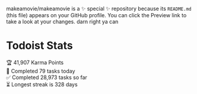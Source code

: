 makeamovie/makeamovie is a ✨ special ✨ repository because its `README.md` (this file) appears on your GitHub profile.
You can click the Preview link to take a look at your changes. darn right ya can

# Todoist Stats

<!-- TODO-IST:START -->
🏆  41,907 Karma Points           
🌸  Completed 79 tasks today           
✅  Completed 28,973 tasks so far           
⏳  Longest streak is 328 days
<!-- TODO-IST:END -->
